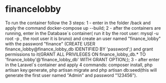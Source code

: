 # financelobby
To run the container follow the 3 steps:
1 - enter in the folder /back and apply the command docker-compose up --build;
2 - after the containers are running, enter in the Database´s container( run it by the root user: mysql -u root -p , the root user it is bruno) and create an user named "finance_lobby" with the password "finance" (CREATE USER finance_lobby@finance_lobby_db IDENTIFIED BY 'password';) and grant permissions to it(GRANT ALL PRIVILEGES ON finance_lobby_db.* TO 'finance_lobby'@'finance_lobby_db' WITH GRANT OPTION;);
3 - after enter in the Laravel´s container and apply 4 commands: composer install, php artisan key:generate, php artisan migrate and php artisan db:seed(this will generate the first user named "Admin" and password "123456").
